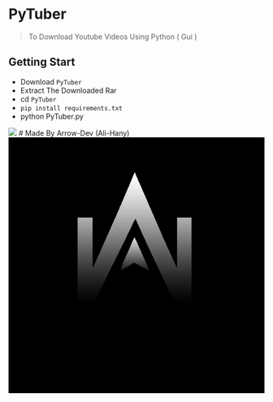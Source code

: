 # PyTuber
> To Download Youtube Videos Using Python ( Gui )

## Getting Start
   - Download `PyTuber`
   - Extract The Downloaded Rar
   - cd `PyTuber`
   - `pip install requirements.txt`
   - python PyTuber.py

<img src="screenshot.png">
# Made By Arrow-Dev (Ali-Hany)
<img src="arrow.png"> 
